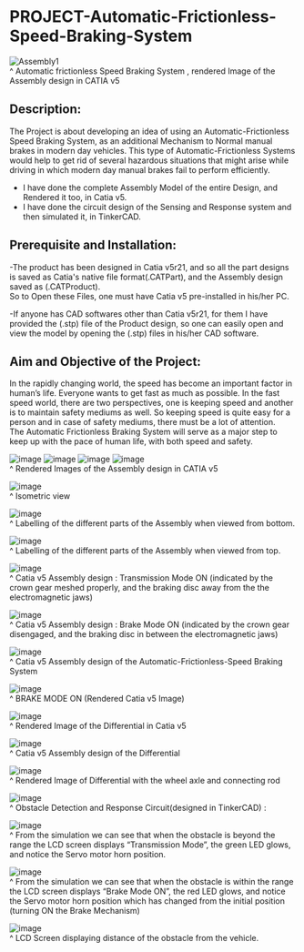 # **PROJECT-Automatic-Frictionless-Speed-Braking-System**
![Assembly1](https://user-images.githubusercontent.com/84036074/126173889-d3bae0cd-2192-4a90-b1a8-101bd319ac98.jpg)  
^ Automatic frictionless Speed Braking System , rendered Image of the Assembly design in CATIA v5  



## Description:  

The Project is about developing an idea of using an Automatic-Frictionless Speed Braking System, as an additional Mechanism to Normal manual brakes in modern day vehicles. This type of Automatic-Frictionless Systems would help to get rid of several hazardous situations that might arise while driving in which modern day manual brakes fail to perform efficiently.     

- I have done the complete Assembly Model of the entire Design, and Rendered it too, in Catia v5.
- I have done the circuit design of the Sensing and Response system and then simulated it, in TinkerCAD.

## Prerequisite and Installation:  

-The product has been designed in Catia v5r21, and so all the part designs is saved as Catia's native file format(.CATPart), and the Assembly design saved as (.CATProduct).  
So to Open these Files, one must have Catia v5 pre-installed in his/her PC.  

-If anyone has CAD softwares other than Catia v5r21, for them I have provided the (.stp) file of the Product design, so one can easily open and view the model by opening the (.stp) files in his/her CAD software.  

## Aim and Objective of the Project:  

In the rapidly changing world, the speed has become an important factor in human’s life. Everyone wants to get fast as much as possible. In the fast speed world, there are two perspectives, one is keeping speed and another is to maintain safety mediums as well. So keeping speed is quite easy for a person and in case of safety mediums, there must be a lot of attention.  
The Automatic Frictionless Braking System will serve as a major step to keep up with the pace of human life, with both speed and safety.  


![image](https://user-images.githubusercontent.com/84036074/126174335-b201632d-1455-4a03-9543-12bddea32a82.png)
![image](https://user-images.githubusercontent.com/84036074/126174811-cdf75ae6-f173-49d0-ae61-8bdfcd59d61a.png)
![image](https://user-images.githubusercontent.com/84036074/126174973-de77f681-8709-42d5-b393-5e5cc5e80036.png)
![image](https://user-images.githubusercontent.com/84036074/126175138-d3e49134-b678-4c16-bfed-76f06537fb9e.png)  
^ Rendered Images of the Assembly design in CATIA v5  



![image](https://user-images.githubusercontent.com/84036074/126175329-bfa89c08-9289-4fd3-8998-cf44e653de3c.png)  
^ Isometric view  



![image](https://user-images.githubusercontent.com/84036074/126175567-e35b4b08-6443-4a18-8332-cd64731d3610.png)  
^ Labelling of the different parts of the Assembly when viewed from bottom.   



![image](https://user-images.githubusercontent.com/84036074/126175732-dc7f888f-1d77-40c3-9c4d-aad2b48a1d15.png)  
^ Labelling of the different parts of the Assembly when viewed from top. 



![image](https://user-images.githubusercontent.com/84036074/126176029-8d654a47-140b-4700-93c2-b5a96258e925.png)  
^ Catia v5 Assembly design : Transmission Mode ON (indicated by the crown gear meshed properly, and the braking disc away from the the electromagnetic jaws)  



![image](https://user-images.githubusercontent.com/84036074/126176050-d0391a85-52d1-4b2c-b614-b39c43708242.png)  
^ Catia v5 Assembly design : Brake Mode ON (indicated by the crown gear disengaged, and the braking disc in between the electromagnetic jaws) 



![image](https://user-images.githubusercontent.com/84036074/126176181-81270758-77a6-4658-ac22-101b10352122.png)  
^ Catia v5 Assembly design of the Automatic-Frictionless-Speed Braking System  



![image](https://user-images.githubusercontent.com/84036074/126176213-704155d7-65a1-4418-a935-7608030fc7e2.png)  
^ BRAKE MODE ON (Rendered Catia v5 Image)  



![image](https://user-images.githubusercontent.com/84036074/126178372-c6b929c5-1287-4244-ac36-c261d814ac5e.png)  
^ Rendered Image of the Differential in Catia v5  



![image](https://user-images.githubusercontent.com/84036074/126179339-7fd1ea8d-c875-4587-b6b6-c4b120554d1e.png)  
^ Catia v5 Assembly design of the Differential  



![image](https://user-images.githubusercontent.com/84036074/126180709-1a9cb6da-6cec-4718-aa81-a34be7c4893f.png)  
^ Rendered Image of Differential with the wheel axle and connecting rod  



![image](https://user-images.githubusercontent.com/84036074/126176276-8c08c117-9439-48ba-ac41-940f8068972b.png)  
^ Obstacle Detection and Response Circuit(designed in TinkerCAD) :  



![image](https://user-images.githubusercontent.com/84036074/126176335-76cd29de-9f6d-431e-bc08-0cd23235280f.png)  
^ From the simulation we can see that when the obstacle is beyond the range the LCD screen displays “Transmission Mode”, the green LED glows, and notice the Servo motor horn position.  



![image](https://user-images.githubusercontent.com/84036074/126176541-a8bc022b-0e72-4766-a451-08cc184052ee.png)  
^ From the simulation we can see that when the obstacle is within the range the LCD screen displays “Brake Mode ON”, the red LED glows, and notice the Servo motor horn position which has changed from the initial position (turning ON the Brake Mechanism)  



![image](https://user-images.githubusercontent.com/84036074/126176735-05bd4f4d-e182-419a-a6dd-2e491740590f.png)  
^ LCD Screen displaying distance of the obstacle from the vehicle.  
